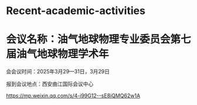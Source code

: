 # Recent-academic-activities
# 会议名称：油气地球物理专业委员会第七届油气地球物理学术年

会会议时间：2025年3月29—31日，3月29日

报到会议地点：西安曲江国际会议中心

https://mp.weixin.qq.com/s/4-i99G12--sE8iQMQ62w1A
